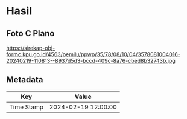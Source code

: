 # Hasil

## Foto C Plano

https://sirekap-obj-formc.kpu.go.id/4563/pemilu/ppwp/35/78/08/10/04/3578081004016-20240219-110813--8937d5d3-bccd-409c-8a76-cbed8b32743b.jpg


## Metadata

| Key        | Value               |
| ---------- | ------------------- |
| Time Stamp | 2024-02-19 12:00:00 |



